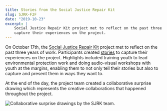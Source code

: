 ```yaml
---
title: Stories from the Social Justice Repair Kit
slug: SJRK-F2F
date: "2019-10-23"
excerpt: |
    Social Justice Repair Kit project met to reflect on the past three years of work. Participants created stories to
    capture their experiences on the project.
---
```


On <time datetime="2019-10-17">October 17th</time>, the [Social Justice Repair Kit](https://www.sojustrepairit.org/)
project met to reflect on the past three years of work. Participants created [stories](http://stories.sojustrepairit.org/)
to capture their experiences on the project. Highlights included training youth to lead environmental protection work
and doing audio-visual workshops with youth at the margins, enabling them to not only tell their stories but also to
capture and present them in ways they want to.

At the end of the day, the project team created a collaborative surprise drawing which represents
the creative collaborations that happened throughout the project.

![Collaborative surprise drawings by the SJRK team.](/news/images/SJRK_Drawing.png)
